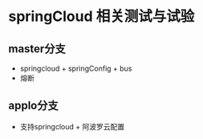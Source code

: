# springCloud 相关测试与试验

## master分支

* springcloud + springConfig + bus
* 熔断

## applo分支

* 支持springcloud + 阿波罗云配置


